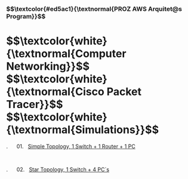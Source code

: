 <h3 align="left"> $$\textcolor{#ed5ac1}{\textnormal{PROZ AWS Arquitet@s Program}}$$ <br>
<h1>$$\textcolor{white}{\textnormal{Computer Networking}}$$<br>
$$\textcolor{white}{\textnormal{Cisco Packet Tracer}}$$<br>
$$\textcolor{white}{\textnormal{Simulations}}$$ </h1>

. &nbsp;&nbsp;&nbsp;&nbsp; 01.&nbsp;&nbsp; [Simple Topology, 1 Switch + 1 Router + 1 PC ](https://github.com/RosanaFSS/Computer_Networking_Simulations/blob/main/01.%20Simple%20Topology:%201%20Switch%20+%201%20Router%20+%201%20PC.md)

<br>

. &nbsp;&nbsp;&nbsp;&nbsp; 02.&nbsp;&nbsp; [Star Topology, 1 Switch + 4 PC´s ](https://github.com/RosanaFSS/Computer_Networking_Simulations/blob/main/02.%20Star%20Topology:%201%20Switch%20+%204%20PC%C2%B4s.md)

<br>

